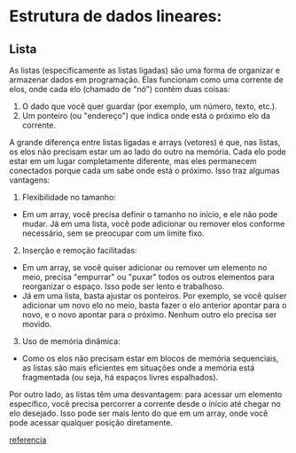 # Estrutura de dados lineares:
## Lista
As listas (especificamente as listas ligadas) são uma forma de organizar e armazenar dados em programação. Elas funcionam como uma corrente de elos, onde cada elo (chamado de "nó") contém duas coisas:
1. O dado que você quer guardar (por exemplo, um número, texto, etc.).
2. Um ponteiro (ou "endereço") que indica onde está o próximo elo da corrente.

A grande diferença entre listas ligadas e arrays (vetores) é que, nas listas, os elos não precisam estar um ao lado do outro na memória. Cada elo pode estar em um lugar completamente diferente, mas eles permanecem conectados porque cada um sabe onde está o próximo. Isso traz algumas vantagens:
1. Flexibilidade no tamanho:
- Em um array, você precisa definir o tamanho no início, e ele não pode mudar. Já em uma lista, você pode adicionar ou remover elos conforme necessário, sem se preocupar com um limite fixo.
2. Inserção e remoção facilitadas:
- Em um array, se você quiser adicionar ou remover um elemento no meio, precisa "empurrar" ou "puxar" todos os outros elementos para reorganizar o espaço. Isso pode ser lento e trabalhoso.
- Já em uma lista, basta ajustar os ponteiros. Por exemplo, se você quiser adicionar um novo elo no meio, basta fazer o elo anterior apontar para o novo, e o novo apontar para o próximo. Nenhum outro elo precisa ser movido.
3. Uso de memória dinâmica:
- Como os elos não precisam estar em blocos de memória sequenciais, as listas são mais eficientes em situações onde a memória está fragmentada (ou seja, há espaços livres espalhados).

Por outro lado, as listas têm uma desvantagem: para acessar um elemento específico, você precisa percorrer a corrente desde o início até chegar no elo desejado. Isso pode ser mais lento do que em um array, onde você pode acessar qualquer posição diretamente.

[referencia](https://www.alura.com.br/artigos/estruturas-de-dados-introducao?srsltid=AfmBOorF1JuhgjpDMFLHCm7KT3aWVsh0mAh4cd-i5wpxwMsolA_nM6GT#fila)